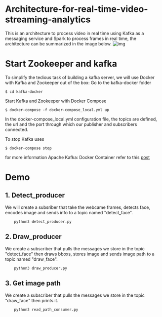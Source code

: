 # Architecture-for-real-time-video-streaming-analytics
This is an architecture to process video in real time using Kafka as a messaging service and Spark to process frames in real time, the architecture can be summarized in the image below.
![img](https://github.com/juan-csv/Architecture-for-real-time-video-streaming-analytics/blob/master/results/architecture.png)

# Start Zookeeper and kafka
To simplify the tedious task of building a kafka server, we will use Docker with Kafka and Zookeeper out of the box:
Go to the kafka-docker folder
<pre><code>$ cd kafka-docker </code></pre>

Start Kafka and Zookeeper with Docker Compose
<pre><code>$ docker-compose -f docker-compose_local.yml up </code></pre>

In the docker-compose_local.yml configuration file, the topics are defined, the url and the port through which our publisher and subscribers connected.

To stop Kafka uses
<pre><code>$ docker-compose stop </code></pre>
for more information Apache Kafka: Docker Container refer to this [post](https://towardsdatascience.com/kafka-docker-python-408baf0e1088)

# Demo 
## 1. Detect_producer
We will create a subsriber that take the webcame frames, detects face, encodes image and sends info to a topic named "detect_face".

```
    python3 detect_producer.py
```

## 2. Draw_producer
We create a subscriber that pulls the messages we store in the topic "detect_face" then draws bboxs, stores image and sends image path to a topic named "draw_face".

```
    python3 draw_producer.py
```

## 3. Get image path
We create a subscriber that pulls the messages we store in the topic "draw_face" then prints it.

```
    python3 read_path_consumer.py
```